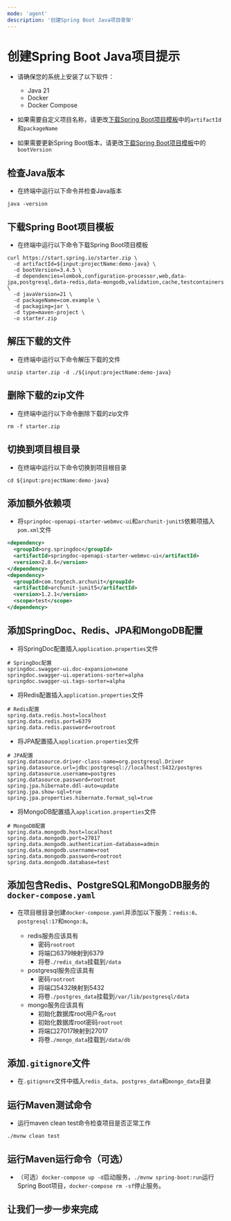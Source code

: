 ```yaml
---
mode: 'agent'
description: '创建Spring Boot Java项目骨架'
---
```


# 创建Spring Boot Java项目提示

- 请确保您的系统上安装了以下软件：

  - Java 21
  - Docker
  - Docker Compose

- 如果需要自定义项目名称，请更改[下载Spring Boot项目模板](./create-spring-boot-java-project.prompt.md#download-spring-boot-project-template)中的`artifactId`和`packageName`

- 如果需要更新Spring Boot版本，请更改[下载Spring Boot项目模板](./create-spring-boot-java-project.prompt.md#download-spring-boot-project-template)中的`bootVersion`

## 检查Java版本

- 在终端中运行以下命令并检查Java版本

```shell
java -version
```

## 下载Spring Boot项目模板

- 在终端中运行以下命令下载Spring Boot项目模板

```shell
curl https://start.spring.io/starter.zip \
  -d artifactId=${input:projectName:demo-java} \
  -d bootVersion=3.4.5 \
  -d dependencies=lombok,configuration-processor,web,data-jpa,postgresql,data-redis,data-mongodb,validation,cache,testcontainers \
  -d javaVersion=21 \
  -d packageName=com.example \
  -d packaging=jar \
  -d type=maven-project \
  -o starter.zip
```

## 解压下载的文件

- 在终端中运行以下命令解压下载的文件

```shell
unzip starter.zip -d ./${input:projectName:demo-java}
```

## 删除下载的zip文件

- 在终端中运行以下命令删除下载的zip文件

```shell
rm -f starter.zip
```

## 切换到项目根目录

- 在终端中运行以下命令切换到项目根目录

```shell
cd ${input:projectName:demo-java}
```

## 添加额外依赖项

- 将`springdoc-openapi-starter-webmvc-ui`和`archunit-junit5`依赖项插入`pom.xml`文件

```xml
<dependency>
  <groupId>org.springdoc</groupId>
  <artifactId>springdoc-openapi-starter-webmvc-ui</artifactId>
  <version>2.8.6</version>
</dependency>
<dependency>
  <groupId>com.tngtech.archunit</groupId>
  <artifactId>archunit-junit5</artifactId>
  <version>1.2.1</version>
  <scope>test</scope>
</dependency>
```

## 添加SpringDoc、Redis、JPA和MongoDB配置

- 将SpringDoc配置插入`application.properties`文件

```properties
# SpringDoc配置
springdoc.swagger-ui.doc-expansion=none
springdoc.swagger-ui.operations-sorter=alpha
springdoc.swagger-ui.tags-sorter=alpha
```

- 将Redis配置插入`application.properties`文件

```properties
# Redis配置
spring.data.redis.host=localhost
spring.data.redis.port=6379
spring.data.redis.password=rootroot
```

- 将JPA配置插入`application.properties`文件

```properties
# JPA配置
spring.datasource.driver-class-name=org.postgresql.Driver
spring.datasource.url=jdbc:postgresql://localhost:5432/postgres
spring.datasource.username=postgres
spring.datasource.password=rootroot
spring.jpa.hibernate.ddl-auto=update
spring.jpa.show-sql=true
spring.jpa.properties.hibernate.format_sql=true
```

- 将MongoDB配置插入`application.properties`文件

```properties
# MongoDB配置
spring.data.mongodb.host=localhost
spring.data.mongodb.port=27017
spring.data.mongodb.authentication-database=admin
spring.data.mongodb.username=root
spring.data.mongodb.password=rootroot
spring.data.mongodb.database=test
```

## 添加包含Redis、PostgreSQL和MongoDB服务的`docker-compose.yaml`

- 在项目根目录创建`docker-compose.yaml`并添加以下服务：`redis:6`、`postgresql:17`和`mongo:8`。

  - redis服务应该具有
    - 密码`rootroot`
    - 将端口6379映射到6379
    - 将卷`./redis_data`挂载到`/data`
  - postgresql服务应该具有
    - 密码`rootroot`
    - 将端口5432映射到5432
    - 将卷`./postgres_data`挂载到`/var/lib/postgresql/data`
  - mongo服务应该具有
    - 初始化数据库root用户名`root`
    - 初始化数据库root密码`rootroot`
    - 将端口27017映射到27017
    - 将卷`./mongo_data`挂载到`/data/db`

## 添加`.gitignore`文件

- 在`.gitignore`文件中插入`redis_data`、`postgres_data`和`mongo_data`目录

## 运行Maven测试命令

- 运行maven clean test命令检查项目是否正常工作

```shell
./mvnw clean test
```

## 运行Maven运行命令（可选）

- （可选）`docker-compose up -d`启动服务，`./mvnw spring-boot:run`运行Spring Boot项目，`docker-compose rm -sf`停止服务。

## 让我们一步一步来完成
